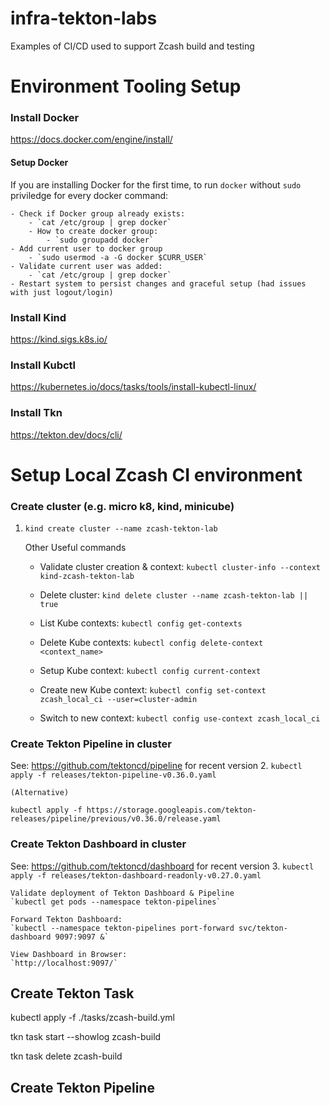 # infra-tekton-labs
Examples of CI/CD used to support Zcash build and testing

# Environment Tooling Setup
### Install Docker
https://docs.docker.com/engine/install/ 

#### Setup Docker 
If you are installing Docker for the first time, to run `docker` without `sudo` priviledge for every docker command:

    - Check if Docker group already exists:
        - `cat /etc/group | grep docker`
        - How to create docker group:
            - `sudo groupadd docker`
    - Add current user to docker group
        - `sudo usermod -a -G docker $CURR_USER`
    - Validate current user was added:
        - `cat /etc/group | grep docker`
    - Restart system to persist changes and graceful setup (had issues with just logout/login)

### Install Kind
https://kind.sigs.k8s.io/

### Install Kubctl
https://kubernetes.io/docs/tasks/tools/install-kubectl-linux/ 

### Install Tkn
https://tekton.dev/docs/cli/

# Setup Local Zcash CI environment

### Create cluster (e.g. micro k8, kind, minicube)
1. `kind create cluster --name zcash-tekton-lab`

    Other Useful commands
    - Validate cluster creation & context: `kubectl cluster-info --context kind-zcash-tekton-lab`

    - Delete cluster: `kind delete cluster --name zcash-tekton-lab || true`

    - List Kube contexts: `kubectl config get-contexts`

    - Delete Kube contexts: `kubectl config delete-context <context_name>`

    - Setup Kube context: `kubectl config current-context`

    - Create new Kube context: `kubectl config set-context zcash_local_ci --user=cluster-admin`

    - Switch to new context: `kubectl config use-context zcash_local_ci`

### Create Tekton Pipeline in cluster
See: https://github.com/tektoncd/pipeline for recent version
2. `kubectl apply -f releases/tekton-pipeline-v0.36.0.yaml`
    
    (Alternative)
   `kubectl apply -f https://storage.googleapis.com/tekton-releases/pipeline/previous/v0.36.0/release.yaml`

### Create Tekton Dashboard in cluster
See: https://github.com/tektoncd/dashboard for recent version
3. `kubectl apply -f releases/tekton-dashboard-readonly-v0.27.0.yaml`

    Validate deployment of Tekton Dashboard & Pipeline
    `kubectl get pods --namespace tekton-pipelines`

    Forward Tekton Dashboard:
    `kubectl --namespace tekton-pipelines port-forward svc/tekton-dashboard 9097:9097 &`

    View Dashboard in Browser:
    `http://localhost:9097/`

## Create Tekton Task
kubectl apply -f ./tasks/zcash-build.yml

tkn task start --showlog zcash-build

tkn task delete zcash-build

## Create Tekton Pipeline
